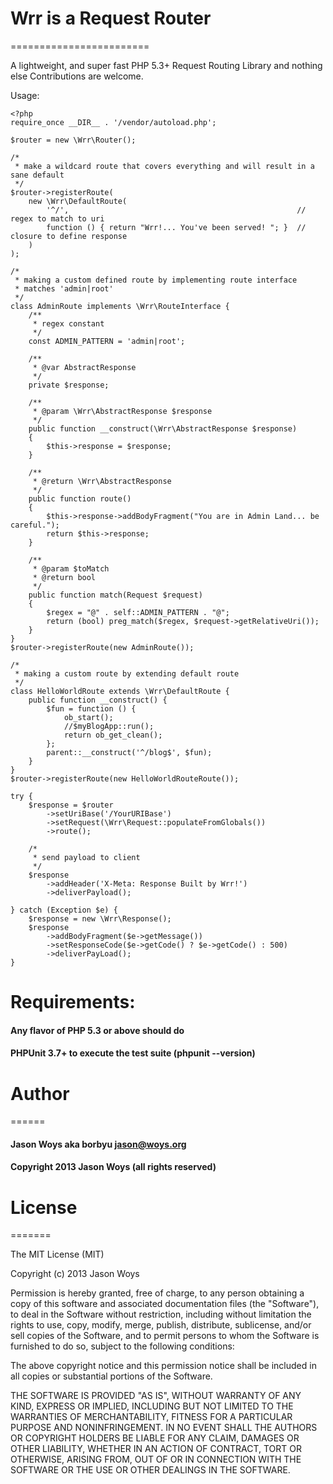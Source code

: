 # Wrr is a Request Router
========================

A lightweight, and super fast PHP 5.3+ Request Routing Library and nothing else
Contributions are welcome.

Usage:

    <?php
    require_once __DIR__ . '/vendor/autoload.php';

    $router = new \Wrr\Router();

    /*
     * make a wildcard route that covers everything and will result in a sane default
     */
    $router->registerRoute(
        new \Wrr\DefaultRoute(
            '^/',                                                   // regex to match to uri
            function () { return "Wrr!... You've been served! "; }  // closure to define response
        )
    );

    /*
     * making a custom defined route by implementing route interface
     * matches 'admin|root'
     */
    class AdminRoute implements \Wrr\RouteInterface {
        /**
         * regex constant
         */
        const ADMIN_PATTERN = 'admin|root';

        /**
         * @var AbstractResponse
         */
        private $response;

        /**
         * @param \Wrr\AbstractResponse $response
         */
        public function __construct(\Wrr\AbstractResponse $response)
        {
            $this->response = $response;
        }

        /**
         * @return \Wrr\AbstractResponse
         */
        public function route()
        {
            $this->response->addBodyFragment("You are in Admin Land... be careful.");
            return $this->response;
        }

        /**
         * @param $toMatch
         * @return bool
         */
        public function match(Request $request)
        {
            $regex = "@" . self::ADMIN_PATTERN . "@";
            return (bool) preg_match($regex, $request->getRelativeUri());
        }
    }
    $router->registerRoute(new AdminRoute());

    /*
     * making a custom route by extending default route
     */
    class HelloWorldRoute extends \Wrr\DefaultRoute {
        public function __construct() {
            $fun = function () {
                ob_start();
                //$myBlogApp::run();
                return ob_get_clean();
            };
            parent::__construct('^/blog$', $fun);
        }
    }
    $router->registerRoute(new HelloWorldRouteRoute());

    try {
        $response = $router
            ->setUriBase('/YourURIBase')
            ->setRequest(\Wrr\Request::populateFromGlobals())
            ->route();

        /*
         * send payload to client
         */
        $response
            ->addHeader('X-Meta: Response Built by Wrr!')
            ->deliverPayload();

    } catch (Exception $e) {
        $response = new \Wrr\Response();
        $response
            ->addBodyFragment($e->getMessage())
            ->setResponseCode($e->getCode() ? $e->getCode() : 500)
            ->deliverPayLoad();
    }

# Requirements:
#### Any flavor of PHP 5.3 or above should do
#### PHPUnit 3.7+ to execute the test suite (phpunit --version)

# Author
======

#### Jason Woys aka borbyu <jason@woys.org>
#### Copyright 2013 Jason Woys (all rights reserved)


# License
=======

The MIT License (MIT)

Copyright (c) 2013 Jason Woys

Permission is hereby granted, free of charge, to any person obtaining a copy
of this software and associated documentation files (the "Software"), to deal
in the Software without restriction, including without limitation the rights
to use, copy, modify, merge, publish, distribute, sublicense, and/or sell
copies of the Software, and to permit persons to whom the Software is
furnished to do so, subject to the following conditions:

The above copyright notice and this permission notice shall be included in
all copies or substantial portions of the Software.

THE SOFTWARE IS PROVIDED "AS IS", WITHOUT WARRANTY OF ANY KIND, EXPRESS OR
IMPLIED, INCLUDING BUT NOT LIMITED TO THE WARRANTIES OF MERCHANTABILITY,
FITNESS FOR A PARTICULAR PURPOSE AND NONINFRINGEMENT. IN NO EVENT SHALL THE
AUTHORS OR COPYRIGHT HOLDERS BE LIABLE FOR ANY CLAIM, DAMAGES OR OTHER
LIABILITY, WHETHER IN AN ACTION OF CONTRACT, TORT OR OTHERWISE, ARISING FROM,
OUT OF OR IN CONNECTION WITH THE SOFTWARE OR THE USE OR OTHER DEALINGS IN
THE SOFTWARE.
